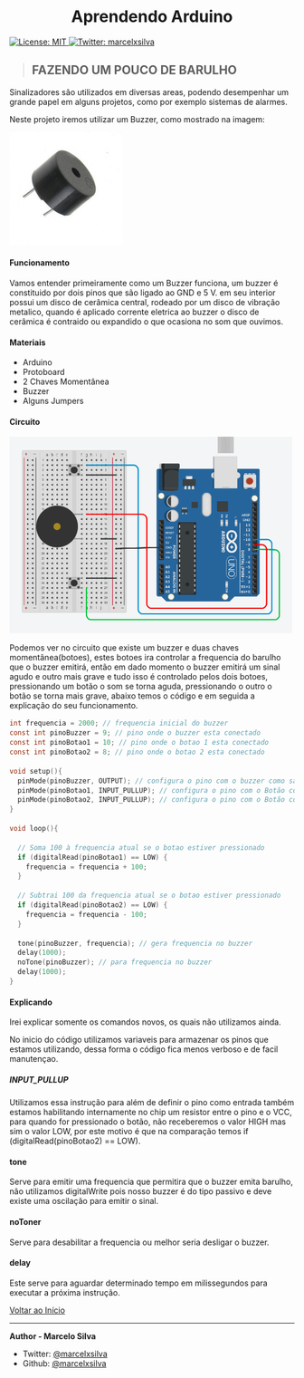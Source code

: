 
<h1 align="center">Aprendendo Arduino</h1>
<p>
  <a href="#" target="_blank">
    <img alt="License: MIT" src="https://img.shields.io/badge/License-MIT-yellow.svg" />
  </a>
  <a href="https://twitter.com/marcelxsilva" target="_blank">
    <img alt="Twitter: marcelxsilva" src="https://img.shields.io/twitter/follow/marcelxsilva.svg?style=social" />
  </a>
</p>

> <h2>FAZENDO UM POUCO DE BARULHO</h2>

Sinalizadores são utilizados em diversas areas, podendo desempenhar um grande papel em alguns projetos, como por exemplo sistemas de alarmes.

Neste projeto iremos utilizar um Buzzer, como mostrado na imagem:

![Buzzer](../images/buzzer_5v.jpg)

#### Funcionamento
Vamos entender primeiramente como um Buzzer funciona, um buzzer é constituido por dois pinos que são ligado ao GND e 5 V. em seu interior possui um disco de cerâmica central, rodeado por um disco de vibração metalico, quando é aplicado corrente eletrica ao buzzer o disco de cerâmica é contraido ou expandido o que ocasiona no som que ouvimos.

#### Materiais 
- Arduino
- Protoboard
- 2 Chaves Momentânea
- Buzzer
- Alguns Jumpers



#### Circuito
<img src='../images/circuito-buzzer.png' style="width: 500px">

Podemos ver no circuito que existe um buzzer e duas chaves momentânea(botoes), estes botoes ira controlar a frequencia do barulho que o buzzer emitirá, então em dado momento o buzzer emitirá um sinal agudo e outro mais grave e tudo isso é controlado pelos dois botoes, pressionando um botão o som se torna aguda, pressionando o outro o botão se torna mais grave, abaixo temos o código e em seguida a explicação do seu funcionamento.


```C
int frequencia = 2000; // frequencia inicial do buzzer
const int pinoBuzzer = 9; // pino onde o buzzer esta conectado
const int pinoBotao1 = 10; // pino onde o botao 1 esta conectado
const int pinoBotao2 = 8; // pino onde o botao 2 esta conectado

void setup(){
  pinMode(pinoBuzzer, OUTPUT); // configura o pino com o buzzer como saída
  pinMode(pinoBotao1, INPUT_PULLUP); // configura o pino com o Botão como entrada
  pinMode(pinoBotao2, INPUT_PULLUP); // configura o pino com o Botão como entrada
}

void loop(){

  // Soma 100 à frequencia atual se o botao estiver pressionado
  if (digitalRead(pinoBotao1) == LOW) {
    frequencia = frequencia + 100;
  }
  
  // Subtrai 100 da frequencia atual se o botao estiver pressionado
  if (digitalRead(pinoBotao2) == LOW) {
    frequencia = frequencia - 100;
  }
  
  tone(pinoBuzzer, frequencia); // gera frequencia no buzzer
  delay(1000);
  noTone(pinoBuzzer); // para frequencia no buzzer
  delay(1000);
}
```

#### Explicando

Irei explicar somente os comandos novos, os quais não utilizamos ainda.

No inicio do código utilizamos variaveis para armazenar os pinos que estamos utilizando, dessa forma o código fica menos verboso e de facil manutençao.

##### INPUT_PULLUP 
Utilizamos essa instrução para além de definir o pino como entrada também estamos habilitando internamente no chip um resistor entre o pino e o VCC, para quando for pressionado o botão, não receberemos o valor HIGH mas sim o valor LOW, por este motivo é que na comparação temos if (digitalRead(pinoBotao2) == LOW).

#### tone
Serve para emitir uma frequencia que permitira que o buzzer emita barulho, não utilizamos digitalWrite pois nosso buzzer é do tipo passivo e deve existe uma oscilação para emitir o sinal.

#### noToner
Serve para desabilitar a frequencia ou melhor seria desligar o buzzer.

#### delay 
Este serve para aguardar determinado tempo em milissegundos para executar a próxima instrução.

[Voltar ao Início](../README.md)
<hr/>
 
 **Author - Marcelo Silva**

* Twitter: [@marcelxsilva](https://twitter.com/marcelxsilva)
* Github: [@marcelxsilva](https://github.com/marcelxsilva)

